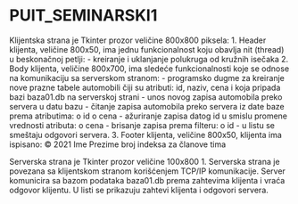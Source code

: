 # PUIT_SEMINARSKI1

Klijentska strana je Tkinter prozor veličine 800x800 piksela:
	1. Header klijenta, veličine 800x50, ima jednu funkcionalnost
koju obavlja nit (thread) u beskonačnoj petlji:
		- kreiranje i uklanjanje polukruga od kružnih isečaka
	2. Body klijenta, veličine 800x700, ima sledeće funkcionalnosti
koje se odnose na komunikaciju sa serverskom stranom:
		- programsko dugme za kreiranje nove prazne tabele
automobili čiji su atributi: id, naziv, cena i koja pripada
bazi baza01.db na serverskoj strani
		- unos novog zapisa automobila preko servera u datu bazu
		- čitanje zapisa automobila preko servera iz date baze
prema atributima:
			o id
			o cena
		- ažuriranje zapisa datog id u smislu promene vrednosti
atributa:
			o cena
		- brisanje zapisa prema filteru:
			o id
		- u listu se smeštaju odgovori servera.
	3. Footer klijenta, veličine 800x50, klijenta ima ispisano:
© 2021 Ime Prezime broj indeksa za članove tima


Serverska strana je Tkinter prozor veličine 100x800
	1. Serverska strana je povezana sa klijentskom stranom
korišćenjem TCP/IP komunikacije. Server komunicira sa
bazom podataka baza01.db prema zahtevima klijenta i vraća
odgovor klijentu. U listi se prikazuju zahtevi klijenta i
odgovori servera.
